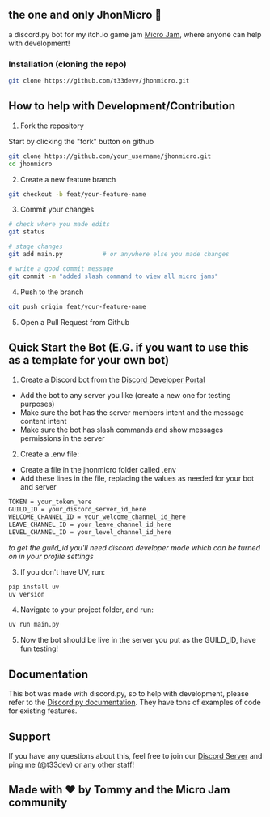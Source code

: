 ## the one and only JhonMicro 🤖

a discord.py bot for my itch.io game jam [Micro Jam](https://discord.com/servers/micro-jam-1190868995226730616), where anyone can help with development!

### Installation (cloning the repo)

```bash
git clone https://github.com/t33devv/jhonmicro.git
```

## How to help with Development/Contribution

1. Fork the repository

Start by clicking the "fork" button on github

```bash
git clone https://github.com/your_username/jhonmicro.git
cd jhonmicro
```

2. Create a new feature branch
```bash
git checkout -b feat/your-feature-name
```

3. Commit your changes
```bash
# check where you made edits
git status

# stage changes
git add main.py           # or anywhere else you made changes

# write a good commit message
git commit -m "added slash command to view all micro jams"
```

4. Push to the branch
```bash
git push origin feat/your-feature-name
```

5. Open a Pull Request from Github

## Quick Start the Bot (E.G. if you want to use this as a template for your own bot)
1. Create a Discord bot from the [Discord Developer Portal](https://discord.com/developers/applications)
  - Add the bot to any server you like (create a new one for testing purposes)
  - Make sure the bot has the server members intent and the message content intent
  - Make sure the bot has slash commands and show messages permissions in the server

2. Create a .env file:
  - Create a file in the jhonmicro folder called .env
  - Add these lines in the file, replacing the values as needed for your bot and server
```bash
TOKEN = your_token_here
GUILD_ID = your_discord_server_id_here
WELCOME_CHANNEL_ID = your_welcome_channel_id_here
LEAVE_CHANNEL_ID = your_leave_channel_id_here
LEVEL_CHANNEL_ID = your_level_channel_id_here
```
*to get the guild_id you'll need discord developer mode which can be turned on in your profile settings*

3. If you don't have UV, run:
```bash
pip install uv
uv version
```

4. Navigate to your project folder, and run:
```bash
uv run main.py
```

5. Now the bot should be live in the server you put as the GUILD_ID, have fun testing!

## Documentation

This bot was made with discord.py, so to help with development, please refer to the [Discord.py documentation](https://discordpy.readthedocs.io/en/stable/).
They have tons of examples of code for existing features.

## Support

If you have any questions about this, feel free to join our [Discord Server](https://discord.com/servers/micro-jam-1190868995226730616) and ping me (@t33dev) or any other staff!

## Made with ❤️ by Tommy and the Micro Jam community


